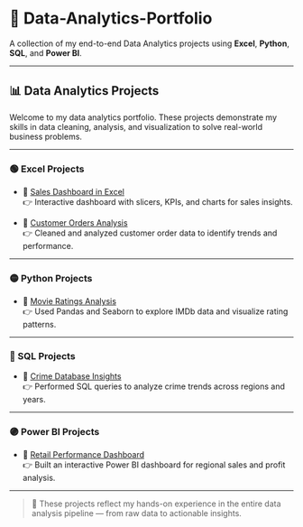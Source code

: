# 📁 Data-Analytics-Portfolio

A collection of my end-to-end Data Analytics projects using **Excel**, **Python**, **SQL**, and **Power BI**.

---

## 📊 Data Analytics Projects

Welcome to my data analytics portfolio. These projects demonstrate my skills in data cleaning, analysis, and visualization to solve real-world business problems.

---

### 🟢 Excel Projects
- 📁 [Sales Dashboard in Excel](https://github.com/Maheshkolakar/excel-sales-project-practice)  
  👉 Interactive dashboard with slicers, KPIs, and charts for sales insights.

- 📁 [Customer Orders Analysis](https://github.com/yourusername/Excel-Customer-Analysis)  
  👉 Cleaned and analyzed customer order data to identify trends and performance.

---

### 🟡 Python Projects
- 📁 [Movie Ratings Analysis](https://github.com/yourusername/Movie-Analysis-Python)  
  👉 Used Pandas and Seaborn to explore IMDb data and visualize rating patterns.

---

### 🔵 SQL Projects
- 📁 [Crime Database Insights](https://github.com/yourusername/SQL-Crime-Insights)  
  👉 Performed SQL queries to analyze crime trends across regions and years.

---

### 🟣 Power BI Projects
- 📁 [Retail Performance Dashboard](https://github.com/yourusername/PowerBI-Retail-Performance)  
  👉 Built an interactive Power BI dashboard for regional sales and profit analysis.

---

> 💼 These projects reflect my hands-on experience in the entire data analysis pipeline — from raw data to actionable insights.


